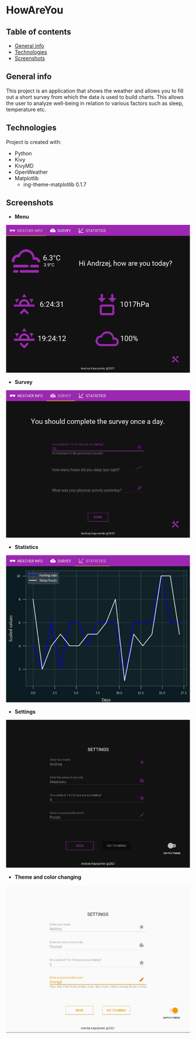 # HowAreYou
## Table of contents
* [General info](#general-info)
* [Technologies](#technologies)
* [Screenshots](#screenshots)

## General info
This project is an application that shows the weather and allows you to fill out a short survey from which the data is used to build charts. This allows the user to analyze well-being in relation to various factors such as sleep, temperature etc.
	
## Technologies
Project is created with:
* Python
* Kivy
* KivyMD
* OpenWeather
* Matplotlib
	* ing-theme-matplotlib 0.1.7


## Screenshots
* **Menu**


![](additional/menu_d.jpg)

* **Survey**


![](additional/survey_d.jpg)

* **Statistics**


![](additional/statistics_d.jpg)

* **Settings**


![](additional/settings_d.jpg)

* **Theme and color changing**


![](additional/light.jpg)

